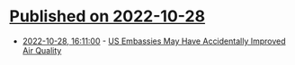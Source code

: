 # [Published on 2022-10-28](index.md)

* [2022-10-28, 16:11:00](https://news.slashdot.org/story/22/10/28/1612208/us-embassies-may-have-accidentally-improved-air-quality?utm_source=rss1.0mainlinkanon&utm_medium=feed) - [US Embassies May Have Accidentally Improved Air Quality](https://news.slashdot.org/story/22/10/28/1612208/us-embassies-may-have-accidentally-improved-air-quality?utm_source=rss1.0mainlinkanon&utm_medium=feed)
